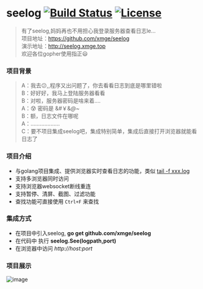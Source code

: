# seelog [![Build Status](https://travis-ci.org/xmge/seelog.svg?branch=master)](https://travis-ci.org/xmge/seelog) [![License](https://img.shields.io/badge/license-MIT-brightgreen.svg)](https://github.com/xmge/seelog/blob/master/LICENSE)


> 有了seelog,妈妈再也不用担心我登录服务器查看日志le...   
项目地址：https://github.com/xmge/seelog    
演示地址：http://seelog.xmge.top    
欢迎各位gopher使用指正:smiley: 

### 项目背景
> A：我去:confused:,,程序又出问题了，你去看看日志到底是哪里错啦  
  B：好好好，我马上登陆服务器看看    
  B：对啦，服务器密码是啥来着....    
  A：:cold_sweat: 密码是 &#￥&*@*~    
  B：额，日志文件在哪呢    
  A：...................    
  C：要不项目集成seelog吧，集成特别简单，集成后直接打开浏览器就能看日志了

### 项目介绍
* 与golang项目集成、提供浏览器实时查看日志的功能，类似 [tail -f xxx.log](https://www.cnblogs.com/fps2tao/p/7698224.html)
* 支持多浏览器同时访问
* 支持浏览器websocket断线重连
* 支持暂停、清屏、截图、过滤功能
* 查找功能可直接使用 `Ctrl+F` 来查找

### 集成方式
* 在项目中引入seelog, **go get github.com/xmge/seelog**
* 在代码中 执行 **seelog.See(logpath,port)**
* 在浏览器中访问 *http://host:port*

### 项目展示
![image](https://github.com/xmge/seelog/blob/master/demo.gif)
